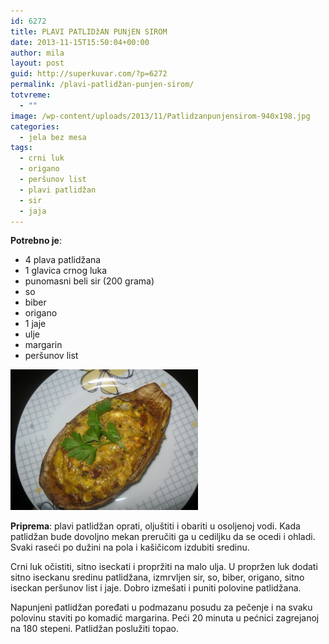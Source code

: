 ```yaml
---
id: 6272
title: PLAVI PATLIDžAN PUNjEN SIROM
date: 2013-11-15T15:50:04+00:00
author: mila
layout: post
guid: http://superkuvar.com/?p=6272
permalink: /plavi-patlidžan-punjen-sirom/
totvreme:
  - ""
image: /wp-content/uploads/2013/11/Patlidzanpunjensirom-940x198.jpg
categories:
  - jela bez mesa
tags:
  - crni luk
  - origano
  - peršunov list
  - plavi patlidžan
  - sir
  - jaja
---
```

**Potrebno je**:

  * 4 plava patlidžana
  * 1 glavica crnog luka
  * punomasni beli sir (200 grama)
  * so
  * biber
  * origano
  * 1 jaje
  * ulje
  * margarin
  * peršunov list

[<img class="alignnone size-medium wp-image-6274" src="/wp-content/uploads/2013/11/Patlidzanpunjensirom-1024x768.jpg" alt="Patlidzanpunjensirom" width="300" height="225" />](/wp-content/uploads/2013/11/Patlidzanpunjensirom.jpg)

**Priprema**: plavi patlidžan oprati, oljuštiti i obariti u osoljenoj vodi. Kada patlidžan bude dovoljno mekan preručiti ga u cediljku da se ocedi i ohladi. Svaki raseći po dužini na pola i kašičicom izdubiti sredinu.

Crni luk očistiti, sitno iseckati i propržiti na malo ulja. U propržen luk dodati sitno iseckanu sredinu patlidžana, izmrvljen sir, so, biber, origano, sitno iseckan peršunov list i jaje. Dobro izmešati i puniti polovine patlidžana.

Napunjeni patlidžan poređati u podmazanu posudu za pečenje i na svaku polovinu staviti po komadić margarina. Peći 20 minuta u pećnici zagrejanoj na 180 stepeni. Patlidžan poslužiti topao.